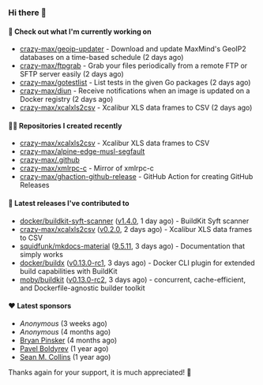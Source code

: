 ### Hi there 👋

#### 👷 Check out what I'm currently working on

- [crazy-max/geoip-updater](https://github.com/crazy-max/geoip-updater) - Download and update MaxMind&#39;s GeoIP2 databases on a time-based schedule (2 days ago)
- [crazy-max/ftpgrab](https://github.com/crazy-max/ftpgrab) - Grab your files periodically from a remote FTP or SFTP server easily (2 days ago)
- [crazy-max/gotestlist](https://github.com/crazy-max/gotestlist) - List tests in the given Go packages (2 days ago)
- [crazy-max/diun](https://github.com/crazy-max/diun) - Receive notifications when an image is updated on a Docker registry (2 days ago)
- [crazy-max/xcalxls2csv](https://github.com/crazy-max/xcalxls2csv) - Xcalibur XLS data frames to CSV (2 days ago)

#### 👨‍💻 Repositories I created recently

- [crazy-max/xcalxls2csv](https://github.com/crazy-max/xcalxls2csv) - Xcalibur XLS data frames to CSV
- [crazy-max/alpine-edge-musl-segfault](https://github.com/crazy-max/alpine-edge-musl-segfault)
- [crazy-max/.github](https://github.com/crazy-max/.github)
- [crazy-max/xmlrpc-c](https://github.com/crazy-max/xmlrpc-c) - Mirror of xmlrpc-c
- [crazy-max/ghaction-github-release](https://github.com/crazy-max/ghaction-github-release) - GitHub Action for creating GitHub Releases

#### 🚀 Latest releases I've contributed to

- [docker/buildkit-syft-scanner](https://github.com/docker/buildkit-syft-scanner) ([v1.4.0](https://github.com/docker/buildkit-syft-scanner/releases/tag/v1.4.0), 1 day ago) - BuildKit Syft scanner
- [crazy-max/xcalxls2csv](https://github.com/crazy-max/xcalxls2csv) ([v0.2.0](https://github.com/crazy-max/xcalxls2csv/releases/tag/v0.2.0), 2 days ago) - Xcalibur XLS data frames to CSV
- [squidfunk/mkdocs-material](https://github.com/squidfunk/mkdocs-material) ([9.5.11](https://github.com/squidfunk/mkdocs-material/releases/tag/9.5.11), 3 days ago) - Documentation that simply works
- [docker/buildx](https://github.com/docker/buildx) ([v0.13.0-rc1](https://github.com/docker/buildx/releases/tag/v0.13.0-rc1), 3 days ago) - Docker CLI plugin for extended build capabilities with BuildKit
- [moby/buildkit](https://github.com/moby/buildkit) ([v0.13.0-rc2](https://github.com/moby/buildkit/releases/tag/v0.13.0-rc2), 3 days ago) - concurrent, cache-efficient, and Dockerfile-agnostic builder toolkit

#### ❤️ Latest sponsors
- _Anonymous_ (3 weeks ago)
- _Anonymous_ (4 months ago)
- [Bryan Pinsker](https://github.com/BryanPinsker) (4 months ago)
- [Pavel Boldyrev](https://github.com/bpg) (1 year ago)
- [Sean M. Collins](https://github.com/sc68cal) (1 year ago)

Thanks again for your support, it is much appreciated! 🙏
